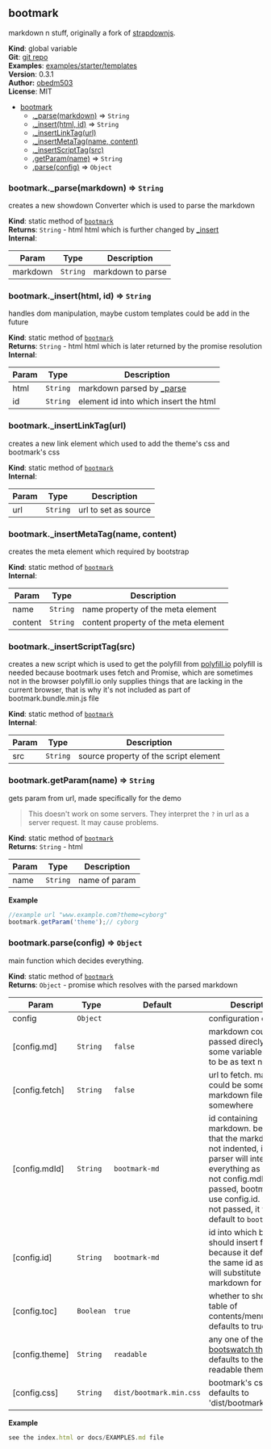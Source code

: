 <a name="bootmark"></a>

## bootmark
markdown n stuff, originally a fork of [strapdownjs](http://strapdownjs.com).

**Kind**: global variable  
**Git**: [git repo](https://github.com/obedm503/bootmark.git)  
**Examples**: [examples/starter/templates](obedm503.github.io/bootmark/examples/index.html)  
**Version**: 0.3.1  
**Author:** [obedm503](https://github.com/obedm503/)  
**License**: MIT  

* [bootmark](#bootmark)
    * [._parse(markdown)](#bootmark._parse) ⇒ <code>String</code>
    * [._insert(html, id)](#bootmark._insert) ⇒ <code>String</code>
    * [._insertLinkTag(url)](#bootmark._insertLinkTag)
    * [._insertMetaTag(name, content)](#bootmark._insertMetaTag)
    * [._insertScriptTag(src)](#bootmark._insertScriptTag)
    * [.getParam(name)](#bootmark.getParam) ⇒ <code>String</code>
    * [.parse(config)](#bootmark.parse) ⇒ <code>Object</code>

<a name="bootmark._parse"></a>

### bootmark._parse(markdown) ⇒ <code>String</code>
creates a new showdown Converter which is used to parse the markdown

**Kind**: static method of <code>[bootmark](#bootmark)</code>  
**Returns**: <code>String</code> - html html which is further changed by [_insert](#bootmark._insert)  
**Internal**:   

| Param | Type | Description |
| --- | --- | --- |
| markdown | <code>String</code> | markdown to parse |

<a name="bootmark._insert"></a>

### bootmark._insert(html, id) ⇒ <code>String</code>
handles dom manipulation, maybe custom templates could be add in the future

**Kind**: static method of <code>[bootmark](#bootmark)</code>  
**Returns**: <code>String</code> - html html which is later returned by the promise resolution  
**Internal**:   

| Param | Type | Description |
| --- | --- | --- |
| html | <code>String</code> | markdown parsed by [_parse](#bootmark._parse) |
| id | <code>String</code> | element id into which insert the html |

<a name="bootmark._insertLinkTag"></a>

### bootmark._insertLinkTag(url)
creates a new link element which used to add the theme's css and bootmark's css

**Kind**: static method of <code>[bootmark](#bootmark)</code>  
**Internal**:   

| Param | Type | Description |
| --- | --- | --- |
| url | <code>String</code> | url to set as source |

<a name="bootmark._insertMetaTag"></a>

### bootmark._insertMetaTag(name, content)
creates the meta element which required by bootstrap

**Kind**: static method of <code>[bootmark](#bootmark)</code>  
**Internal**:   

| Param | Type | Description |
| --- | --- | --- |
| name | <code>String</code> | name property of the meta element |
| content | <code>String</code> | content property of the meta element |

<a name="bootmark._insertScriptTag"></a>

### bootmark._insertScriptTag(src)
creates a new script which is used to get the polyfill from [polyfill.io](https://polyfill.io/v2/docs/)polyfill is needed because bootmark uses fetch and Promise, which are sometimes not in the browserpolyfill.io only supplies things that are lacking in the current browser, that is why it's not included as part of bootmark.bundle.min.js file

**Kind**: static method of <code>[bootmark](#bootmark)</code>  
**Internal**:   

| Param | Type | Description |
| --- | --- | --- |
| src | <code>String</code> | source property of the script element |

<a name="bootmark.getParam"></a>

### bootmark.getParam(name) ⇒ <code>String</code>
gets param from url, made specifically for the demo>This doesn't work on some servers. They interpret the ``?`` in url as a server request. It may cause problems.

**Kind**: static method of <code>[bootmark](#bootmark)</code>  
**Returns**: <code>String</code> - html  

| Param | Type | Description |
| --- | --- | --- |
| name | <code>String</code> | name of param |

**Example**  
```js
//example url "www.example.com?theme=cyborg"bootmark.getParam('theme');// cyborg
```
<a name="bootmark.parse"></a>

### bootmark.parse(config) ⇒ <code>Object</code>
main function which decides everything.

**Kind**: static method of <code>[bootmark](#bootmark)</code>  
**Returns**: <code>Object</code> - promise which resolves with the parsed markdown  

| Param | Type | Default | Description |
| --- | --- | --- | --- |
| config | <code>Object</code> |  | configuration object |
| [config.md] | <code>String</code> | <code>false</code> | markdown could be passed direcly from some variable. It HAS to be as text not html. |
| [config.fetch] | <code>String</code> | <code>false</code> | url to fetch. markdown could be some markdown file somewhere |
| [config.mdId] | <code>String</code> | <code>bootmark-md</code> | id containing markdown. be careful that the markdown is not indented, if it is the parser will interpret everything as code. If not config.mdId is passed, bootmark will use config.id. If that is not passed, it will default to ``bootmark-md``. |
| [config.id] | <code>String</code> | <code>bootmark-md</code> | id into which bootmark should insert final html. because it defaults to the same id as mdId, it will substitute the markdown for the html. |
| [config.toc] | <code>Boolean</code> | <code>true</code> | whether to show the table of contents/menu. defaults to true |
| [config.theme] | <code>String</code> | <code>readable</code> | any one of the [bootswatch themes](http://bootswatch.com). defaults to the readable theme |
| [config.css] | <code>String</code> | <code>dist/bootmark.min.css</code> | bootmark's css. defaults to 'dist/bootmark.min.css' |

**Example**  
```js
see the index.html or docs/EXAMPLES.md file
```
